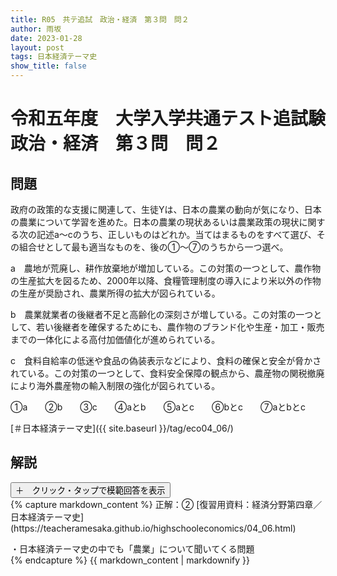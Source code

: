 ```yaml
---
title: R05　共テ追試　政治・経済　第３問　問２
author: 雨坂
date: 2023-01-28
layout: post
tags: 日本経済テーマ史
show_title: false
---
```

  
# 令和五年度　大学入学共通テスト追試験　政治・経済　第３問　問２  
  
## 問題  
政府の政策的な支援に関連して、生徒Yは、日本の農業の動向が気になり、日本の農業について学習を進めた。日本の農業の現状あるいは農業政策の現状に関する次の記述a～cのうち、正しいものはどれか。当てはまるものをすべて選び、その組合せとして最も適当なものを、後の①～⑦のうちから一つ選べ。  
  
a　農地が荒廃し、耕作放棄地が増加している。この対策の一つとして、農作物の生産拡大を図るため、2000年以降、食糧管理制度の導入により米以外の作物の生産が奨励され、農業所得の拡大が図られている。  
  
b　農業就業者の後継者不足と高齢化の深刻さが増している。この対策の一つとして、若い後継者を確保するためにも、農作物のブランド化や生産・加工・販売までの一体化による高付加価値化が進められている。  
  
c　食料自給率の低迷や食品の偽装表示などにより、食料の確保と安全が脅かされている。この対策の一つとして、食料安全保障の観点から、農産物の関税撤廃により海外農産物の輸入制限の強化が図られている。  
  
①a　　②b　　③c　　④aとb　　⑤aとc　　⑥bとc　　⑦aとbとc  
  
[＃日本経済テーマ史]({{ site.baseurl }}/tag/eco04_06/)  
  
## 解説  
<div class="collapsible">
  <button class="collapsible-button">＋　クリック・タップで模範回答を表示</button>
  <div class="collapsible-content">
    {% capture markdown_content %}
正解：②  
[復習用資料：経済分野第四章／日本経済テーマ史](https://teacheramesaka.github.io/highschooleconomics/04_06.html)  
  
・日本経済テーマ史の中でも「農業」について聞いてくる問題  
    {% endcapture %}
    {{ markdown_content | markdownify }}
  </div>
</div>